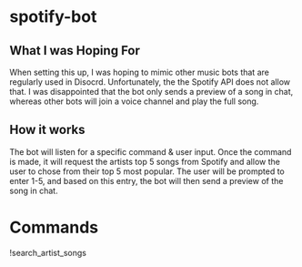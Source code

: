 # spotify-bot

## What I was Hoping For

When setting this up, I was hoping to mimic other music bots that are regularly used in Disocrd. Unfortunately, the the
Spotify API does not allow that. I was disappointed that the bot only sends a preview of a song in chat, whereas other bots
will join a voice channel and play the full song. 

## How it works

The bot will listen for a specific command & user input. Once the command is made, it will request the artists top 5 songs from 
Spotify and allow the user to chose from their top 5 most popular. The user will be prompted to enter 1-5, and based on this entry, 
the bot will then send a preview of the song in chat. 

# Commands

!search_artist_songs 
